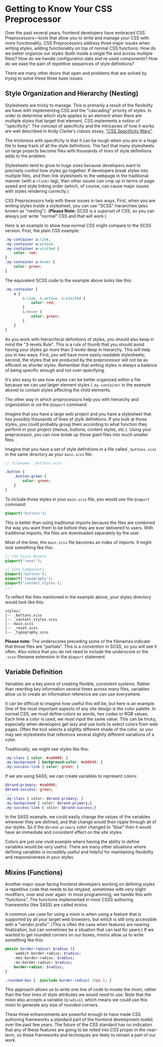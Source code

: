 # Getting to Know Your CSS Preprocessor
Over the past several years, frontend developers have embraced CSS Preprocessors&mdash;tools that allow you to write and manage your CSS with more functionality. CSS Preprocessors address three major issues when writing styles, adding functionality on top of normal CSS functions: How do we better organize our styles (both inside a single file and across multiple files)? How do we handle configuration data and re-used components? How do we ease the pain of repetitive sequences of style definitions?

There are many other doors that open and problems that are solved by trying to solve these three base issues. 

## Style Organization and Hierarchy (Nesting)
Stylesheets are tricky to manage. This is primarily a result of the flexibility we have with implementing CSS and the "cascading" priority of styles. In order to determine which style applies to an element when there are multiple styles that target that element, CSS implements a notion of "specificity". The concept of specificity and the intricacies of how it works are well described in Andy Clarke's classic essay, ["CSS Specificity Wars"](http://www.stuffandnonsense.co.uk/archives/css_specificity_wars.html). 

The trickiness with specificity is that it can be tough when you are in a huge file to keep track of all the style definitions. The fact that many stylesheets on large projects become files with thousands of lines of style definitions adds to the problem.

Stylesheets tend to grow to huge sizes because developers want to precisely control how styles go together. If developers break styles into multiple files, and then link stylesheets to the webpage in the traditional manner (with a `<link>` tag), then other issues can crop up in terms of page speed and style linking order (which, of course, can cause major issues with styles rendering correctly.)

CSS Preprocessors help with these issues in two ways. First, when you are writing styles inside a stylesheet, you can use "SCSS" hierarchies (also known as "nesting"). (**Please Note:** SCSS is a *superset* of CSS, so you can always just write "normal" CSS and that will work.)

Here is an example to show how normal CSS might compare to the SCSS version. First, the plain CSS example:

```css
.my-container a:link,
.my-container a:active,
.my-container a:visited {
    color: red;
}
.my-container a:hover {
    color: green;
}
```

The equivalent SCSS code to the example above looks like this:

```sass
.my-container {
    a {
        &:link, &:active, &:visited {
            color: red;
        }
        &:hover {
            color: green;
        }
    }
}
```

As you work with hierarchical definitions of styles, you should also keep in mind the "3-levels Rule". This is a rule of thumb that you should avoid having your styles go more than 3 levels deep in hierarchy. This will help you in two ways: First, you will have more easily readable stylesheets; second, the styles that are produced by the preprocessor will not be as efficient as shorter styles. Remember that writing styles is always a balance of being specific enough and not over-specifying. 

It's also easy to see how styles can be better organized within a file because we can use larger element styles (`.my-container` in the example above) to contain styles affecting the child elements.

The other way in which preprocessors help you with hierarchy and organization is via the `@import` command.

Imagine that you have a large web project and you have a stylesheet that has possibly thousands of lines of style definitions. If you look at those styles, you could probably group them according to what function they perform in your project (menus, buttons, content styles, etc.). Using your preprocessor, you can now break up those giant files into much smaller files.

Imagine that you have a set of style definitions in a file called `_buttons.scss` in the same directory as your `main.scss` file:

```sass
// filename: _buttons.scss

.button {
    .button-green {
        color: green;
    }
}
```

To include those styles in your `main.scss` file, you would use the `@import` command:

```sass
@import('buttons');
```

This is better than using traditional imports because the files are combined the way you want them to be before they are ever delivered to users. With traditional imports, the files are downloaded separately by the user.

Most of the time, the `main.scss` file becomes an index of imports. It might look something like this:

```sass
// CSS Style Resets
@import('reset');

// Site Components
@import('buttons');
@import('typography');
@import('content_styles');
...
```

To reflect the files mentioned in the example above, your styles directory would look like this:

```ssh
styles/
|-- _buttons.scss
|-- _content_styles.scss
|-- main.scss
|-- _reset.scss
|-- _typography.scss
```

**Please note:** The underscores preceding some of the filenames indicate that those files are "partials". This is a convention in SCSS, so you will see it often. Also notice that you do not need to include the underscore or the `.scss` filename extension in the `@import` statement.

## Variable Definition
Variables are a key piece of creating flexible, consistent systems. Rather than rewriting key information several times across many files, variables allow us to create an information reference we can use everywhere. 

It can be difficult to imagine how useful this will be, but here is an example. One of the most important aspects of any site design is the color palette. In normal CSS, we must define colors as words, hex codes or RGB values. Each time a color is used, we must input the same value. This can be tricky, especially when developers get lazy and use tools to select colors from web pages. Often the tool selects a slightly different shade of the color, so you may see stylesheets that reference several slightly different variations of a color. 

Traditionally, we might see styles like this:

```css
.my-class { color: #aa0000; }
.my-background { background-color: #ab0010; }
.my-success-link { color: green; }
```

If we are using SASS, we can create variables to represent colors:

```sass
$brand-primary: #aa0000;
$brand-success: green;
...
.my-class { color: $brand-primary; }
.my-background { color: $brand-primary;}
.my-success-link { color: $brand-success;}
```

In the SASS example, we could easily change the values of the variables wherever they are defined, and that change would then ripple through all of our styles. So if the `$brand-primary` color changed to "blue" then it would have an immediate and consistent effect on the site styles.

Colors are just one vivid example where having the ability to define variables would be very useful. There are many other situations where defining variables is incredibly useful and helpful for maintaining flexibility and responsiveness in your styles.

## Mixins (Functions)
Another major issue facing frontend developers working on defining styles is repetitive code that needs to be retyped, sometimes with very slight modifiers, over and over again. In most programming, we handle this with "functions". The functions implemented in most CSSS authoring frameworks (like SASS) are called mixins.  

A common use case for using a mixin is when using a feature that is supported by all your target web browsers, but which is still only accessible with a "vendor prefix". (This is often the case when features are nearing finalization, but can sometimes be a situation that can last for years.) If we wanted to get rounded corners on our boxes, mixins allow us to write something like this:

```sass
@mixin border-radius( $radius ){
    -webkit-border-radius: $radius;
    -moz-border-radius: $radius;
    -ms-border-radius: $radius;
    border-radius: $radius;
}

.rounded-box {  @include border-radius( 10px ); }
```

This approach allows us to write one line of code to invoke the mixin, rather than the four lines of style attributes we would need to use. Note that the mixin also accepts a variable (`$radius`), which means we could use this mixin to generate any size of rounded corners.

These three enhancements are powerful enough to have made CSS authoring frameworks a standard part of the frontend development toolkit over the past few years. The future of the CSS standard has no indication that any of these features are going to be rolled into CSS proper in the near-term, so these frameworks and techniques are likely to remain a part of our work.